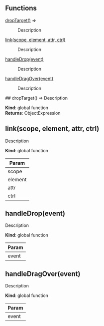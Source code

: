 ## Functions
<dl>
<dt><a href="#dropTarget">dropTarget()</a> ⇒</dt>
<dd><p>Description</p>
</dd>
<dt><a href="#link">link(scope, element, attr, ctrl)</a></dt>
<dd><p>Description</p>
</dd>
<dt><a href="#handleDrop">handleDrop(event)</a></dt>
<dd><p>Description</p>
</dd>
<dt><a href="#handleDragOver">handleDragOver(event)</a></dt>
<dd><p>Description</p>
</dd>
</dl>
<a name="dropTarget"></a>
## dropTarget() ⇒
Description

**Kind**: global function  
**Returns**: ObjectExpression  
<a name="link"></a>
## link(scope, element, attr, ctrl)
Description

**Kind**: global function  

| Param |
| --- |
| scope | 
| element | 
| attr | 
| ctrl | 

<a name="handleDrop"></a>
## handleDrop(event)
Description

**Kind**: global function  

| Param |
| --- |
| event | 

<a name="handleDragOver"></a>
## handleDragOver(event)
Description

**Kind**: global function  

| Param |
| --- |
| event | 

